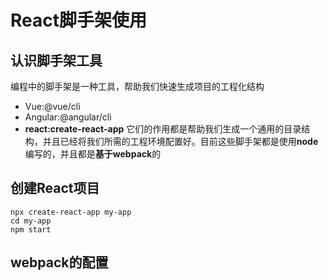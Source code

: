 # React脚手架使用

## 认识脚手架工具
编程中的脚手架是一种工具，帮助我们快速生成项目的工程化结构
* Vue:@vue/cli
* Angular:@angular/cli
* **react:create-react-app**
它们的作用都是帮助我们生成一个通用的目录结构，并且已经将我们所需的工程环境配置好。目前这些脚手架都是使用**node**编写的，并且都是**基于webpack**的

## 创建React项目
```
npx create-react-app my-app
cd my-app
npm start
```
## webpack的配置
